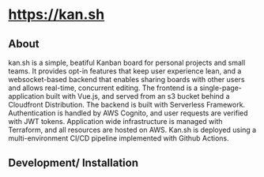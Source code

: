 # https://kan.sh

## About

kan.sh is a simple, beatiful Kanban board for personal projects and small
teams. It provides opt-in features that keep user experience lean, and a 
websocket-based backend that enables sharing boards with other users and 
allows real-time, concurrent editing. The frontend is a 
single-page-application built with Vue.js, and served from an s3 bucket
behind a Cloudfront Distribution. The backend is built with 
Serverless Framework. Authentication is handled by AWS Cognito, and user
requests are verified with JWT tokens. Application wide infrastructure is 
managed with Terraform, and all resources are hosted on AWS. Kan.sh is 
deployed using a multi-environment CI/CD pipeline implemented with Github
Actions. 


## Development/ Installation

### 
